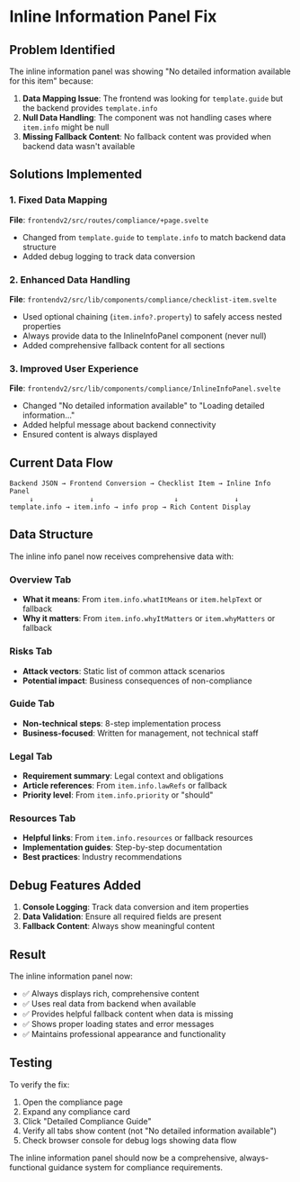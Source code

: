 # Inline Information Panel Fix

## Problem Identified
The inline information panel was showing "No detailed information available for this item" because:

1. **Data Mapping Issue**: The frontend was looking for `template.guide` but the backend provides `template.info`
2. **Null Data Handling**: The component was not handling cases where `item.info` might be null
3. **Missing Fallback Content**: No fallback content was provided when backend data wasn't available

## Solutions Implemented

### 1. Fixed Data Mapping
**File**: `frontendv2/src/routes/compliance/+page.svelte`
- Changed from `template.guide` to `template.info` to match backend data structure
- Added debug logging to track data conversion

### 2. Enhanced Data Handling
**File**: `frontendv2/src/lib/components/compliance/checklist-item.svelte`
- Used optional chaining (`item.info?.property`) to safely access nested properties
- Always provide data to the InlineInfoPanel component (never null)
- Added comprehensive fallback content for all sections

### 3. Improved User Experience
**File**: `frontendv2/src/lib/components/compliance/InlineInfoPanel.svelte`
- Changed "No detailed information available" to "Loading detailed information..."
- Added helpful message about backend connectivity
- Ensured content is always displayed

## Current Data Flow

```
Backend JSON → Frontend Conversion → Checklist Item → Inline Info Panel
     ↓              ↓                    ↓              ↓
template.info → item.info → info prop → Rich Content Display
```

## Data Structure

The inline info panel now receives comprehensive data with:

### Overview Tab
- **What it means**: From `item.info.whatItMeans` or `item.helpText` or fallback
- **Why it matters**: From `item.info.whyItMatters` or `item.whyMatters` or fallback

### Risks Tab
- **Attack vectors**: Static list of common attack scenarios
- **Potential impact**: Business consequences of non-compliance

### Guide Tab
- **Non-technical steps**: 8-step implementation process
- **Business-focused**: Written for management, not technical staff

### Legal Tab
- **Requirement summary**: Legal context and obligations
- **Article references**: From `item.info.lawRefs` or fallback
- **Priority level**: From `item.info.priority` or "should"

### Resources Tab
- **Helpful links**: From `item.info.resources` or fallback resources
- **Implementation guides**: Step-by-step documentation
- **Best practices**: Industry recommendations

## Debug Features Added

1. **Console Logging**: Track data conversion and item properties
2. **Data Validation**: Ensure all required fields are present
3. **Fallback Content**: Always show meaningful content

## Result

The inline information panel now:
- ✅ Always displays rich, comprehensive content
- ✅ Uses real data from backend when available
- ✅ Provides helpful fallback content when data is missing
- ✅ Shows proper loading states and error messages
- ✅ Maintains professional appearance and functionality

## Testing

To verify the fix:
1. Open the compliance page
2. Expand any compliance card
3. Click "Detailed Compliance Guide"
4. Verify all tabs show content (not "No detailed information available")
5. Check browser console for debug logs showing data flow

The inline information panel should now be a comprehensive, always-functional guidance system for compliance requirements.
